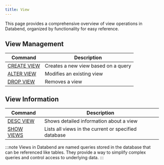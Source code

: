```yaml
---
title: View
---
```


This page provides a comprehensive overview of view operations in Databend, organized by functionality for easy reference.

## View Management

| Command | Description |
|---------|-------------|
| [CREATE VIEW](ddl-create-view.md) | Creates a new view based on a query |
| [ALTER VIEW](ddl-alter-view.md) | Modifies an existing view |
| [DROP VIEW](ddl-drop-view.md) | Removes a view |

## View Information

| Command | Description |
|---------|-------------|
| [DESC VIEW](desc-view.md) | Shows detailed information about a view |
| [SHOW VIEWS](show-views.md) | Lists all views in the current or specified database |

:::note
Views in Databend are named queries stored in the database that can be referenced like tables. They provide a way to simplify complex queries and control access to underlying data.
:::